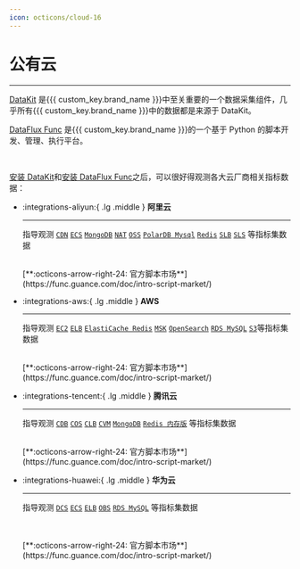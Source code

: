 ```yaml
---
icon: octicons/cloud-16
---
```


# 公有云

---

[DataKit](../datakit/index.md) 是{{{ custom_key.brand_name }}}中至关重要的一个数据采集组件，几乎所有{{{ custom_key.brand_name }}}中的数据都是来源于 DataKit。

[DataFlux Func](https://func.guance.com/doc/) 是{{{ custom_key.brand_name }}}的一个基于 Python 的脚本开发、管理、执行平台。

<br />

[安装 DataKit](../datakit/datakit-install.md)和[安装 DataFlux Func](https://func.guance.com/doc/quick-start/)之后，可以很好得观测各大云厂商相关指标数据：


<!-- markdownlint-disable MD030 -->
<div class="grid cards" markdown>

-   :integrations-aliyun:{ .lg .middle } __阿里云__

    ---

    指导观测 [`CDN`](aliyun_cdn.md) [`ECS`](aliyun_ecs.md) [`MongoDB`](aliyun_mongodb.md) [`NAT`](aliyun_nat.md) [`OSS`](aliyun_oss.md) [`PolarDB Mysql`](aliyun_polardb_mysql.md) [`Redis`](aliyun_redis.md) [`SLB`](aliyun_slb.md) [`SLS`](aliyun_sls.md) 等指标集数据

    <br/>
    [**:octicons-arrow-right-24: 官方脚本市场**](https://func.guance.com/doc/intro-script-market/)

-   :integrations-aws:{ .lg .middle } __AWS__

    ---

    指导观测 [`EC2`](aws_ec2.md) [`ELB`](aws_elb.md) [`ElastiCache Redis`](aws_elasticache_redis.md) [`MSK`](aws_msk.md) [`OpenSearch`](aws_opensearch.md) [`RDS MySQL`](aws_rds_mysql.md) [`S3`](aws_s3.md)等指标集数据

    <br/>
    [**:octicons-arrow-right-24: 官方脚本市场**](https://func.guance.com/doc/intro-script-market/)

-   :integrations-tencent:{ .lg .middle } __腾讯云__

    ---

    指导观测 [`CDB`](tencent_cdb.md) [`COS`](tencent_cos.md) [`CLB`](tencent_clb_public.md) [`CVM`](tencent_cvm.md) [`MongoDB`](tencent_mongodb.md) [`Redis 内存版`](tencent_redis_mem.md) 等指标集数据

    <br/>
    [**:octicons-arrow-right-24: 官方脚本市场**](https://func.guance.com/doc/intro-script-market/)

-   :integrations-huawei:{ .lg .middle } __华为云__

    ---

    指导观测 [`DCS`](huawei_dcs.md) [`ECS`](huawei_ecs.md) [`ELB`](huawei_elb.md) [`OBS`](huawei_obs.md) [`RDS MySQL`](huawei_rds_mysql.md) 等指标集数据

    <br/>
    <br/>
    [**:octicons-arrow-right-24: 官方脚本市场**](https://func.guance.com/doc/intro-script-market/)

</div>

<br/>

<br/>

<br/>

<br/>
<!-- markdownlint-enable -->
